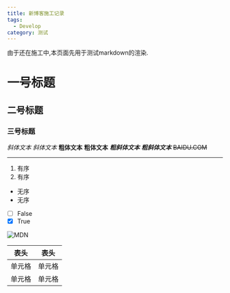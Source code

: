 ```yaml
---
title: 新博客施工记录
tags:
  - Develop
category: 测试
---
```


由于还在施工中,本页面先用于测试markdown的渲染.

# 一号标题
## 二号标题
### 三号标题

*斜体文本*
_斜体文本_
**粗体文本**
__粗体文本__
***粗斜体文本***
___粗斜体文本___
~~BAIDU.COM~~

***


1. 有序
2. 有序

+ 无序
+ 无序

- [ ] False
- [x] True

![MDN](https://interactive-examples.mdn.mozilla.net/media/cc0-images/grapefruit-slice-332-332.jpg)

|  表头   | 表头  |
|  ----  | ----  |
| 单元格  | 单元格 |
| 单元格  | 单元格 |